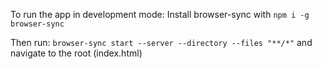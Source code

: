 To run the app in development mode:
Install browser-sync with `npm i -g browser-sync`

Then run:
`browser-sync start --server --directory --files "**/*"` and navigate to the root (index.html)
